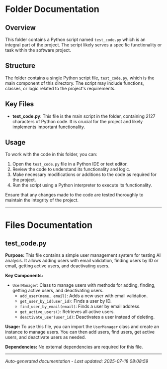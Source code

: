 # Folder Documentation

## Overview
This folder contains a Python script named `test_code.py` which is an integral part of the project. The script likely serves a specific functionality or task within the software project.

## Structure
The folder contains a single Python script file, `test_code.py`, which is the main component of this directory. The script may include functions, classes, or logic related to the project's requirements.

## Key Files
- **test_code.py**: This file is the main script in the folder, containing 2127 characters of Python code. It is crucial for the project and likely implements important functionality.

## Usage
To work with the code in this folder, you can:
1. Open the `test_code.py` file in a Python IDE or text editor.
2. Review the code to understand its functionality and logic.
3. Make necessary modifications or additions to the code as required for the project.
4. Run the script using a Python interpreter to execute its functionality.

Ensure that any changes made to the code are tested thoroughly to maintain the integrity of the project.

---

# Files Documentation

## test_code.py

**Purpose:** This file contains a simple user management system for testing AI analysis. It allows adding users with email validation, finding users by ID or email, getting active users, and deactivating users.

**Key Components:**
- `UserManager`: Class to manage users with methods for adding, finding, getting active users, and deactivating users.
  - `add_user(name, email)`: Adds a new user with email validation.
  - `get_user_by_id(user_id)`: Finds a user by ID.
  - `find_user_by_email(email)`: Finds a user by email address.
  - `get_active_users()`: Retrieves all active users.
  - `deactivate_user(user_id)`: Deactivates a user instead of deleting.

**Usage:** To use this file, you can import the `UserManager` class and create an instance to manage users. You can then add users, find users, get active users, and deactivate users as needed.

**Dependencies:** No external dependencies are required for this file.

---
*Auto-generated documentation - Last updated: 2025-07-18 08:08:59*
